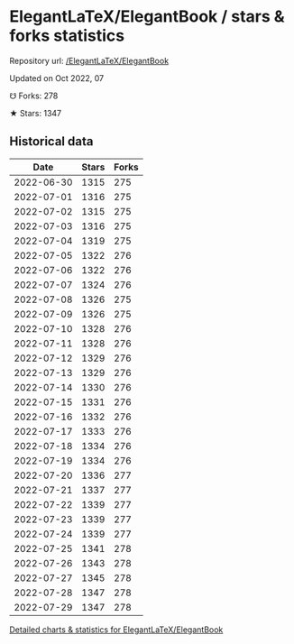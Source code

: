 # ElegantLaTeX/ElegantBook / stars & forks statistics

Repository url: [/ElegantLaTeX/ElegantBook](https://github.com/ElegantLaTeX/ElegantBook)

Updated on Oct 2022, 07

☋ Forks: 278

★ Stars: 1347

## Historical data
| Date | Stars | Forks |
|------|-------|-------|
| 2022-06-30 | 1315 | 275 | 
| 2022-07-01 | 1316 | 275 | 
| 2022-07-02 | 1315 | 275 | 
| 2022-07-03 | 1316 | 275 | 
| 2022-07-04 | 1319 | 275 | 
| 2022-07-05 | 1322 | 276 | 
| 2022-07-06 | 1322 | 276 | 
| 2022-07-07 | 1324 | 276 | 
| 2022-07-08 | 1326 | 275 | 
| 2022-07-09 | 1326 | 275 | 
| 2022-07-10 | 1328 | 276 | 
| 2022-07-11 | 1328 | 276 | 
| 2022-07-12 | 1329 | 276 | 
| 2022-07-13 | 1329 | 276 | 
| 2022-07-14 | 1330 | 276 | 
| 2022-07-15 | 1331 | 276 | 
| 2022-07-16 | 1332 | 276 | 
| 2022-07-17 | 1333 | 276 | 
| 2022-07-18 | 1334 | 276 | 
| 2022-07-19 | 1334 | 276 | 
| 2022-07-20 | 1336 | 277 | 
| 2022-07-21 | 1337 | 277 | 
| 2022-07-22 | 1339 | 277 | 
| 2022-07-23 | 1339 | 277 | 
| 2022-07-24 | 1339 | 277 | 
| 2022-07-25 | 1341 | 278 | 
| 2022-07-26 | 1343 | 278 | 
| 2022-07-27 | 1345 | 278 | 
| 2022-07-28 | 1347 | 278 | 
| 2022-07-29 | 1347 | 278 | 


[Detailed charts & statistics for ElegantLaTeX/ElegantBook](https://reviewgithub.com/rep/ElegantLaTeX/ElegantBook)
